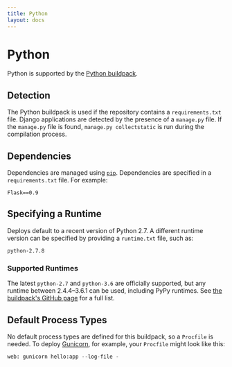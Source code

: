 ```yaml
---
title: Python
layout: docs
---
```


# Python

Python is supported by the [Python
buildpack](https://github.com/heroku/heroku-buildpack-python).

## Detection

The Python buildpack is used if the repository contains a `requirements.txt`
file. Django applications are detected by the presence of a `manage.py` file.
If the `manage.py` file is found, `manage.py collectstatic` is run during the
compilation process.

## Dependencies

Dependencies are managed using [`pip`](https://pypi.python.org/pypi/pip). Dependencies are specified in a `requirements.txt` file. For example:

```
Flask==0.9
```

## Specifying a Runtime

Deploys default to a recent version of Python 2.7. A different runtime version can be specified by providing a `runtime.txt` file, such as:

```
python-2.7.8
```

### Supported Runtimes

The latest `python-2.7` and `python-3.6` are officially supported, but any
runtime between 2.4.4–3.6.1 can be used, including PyPy runtimes. See
[the buildpack's GitHub page](https://github.com/heroku/heroku-buildpack-python/tree/master/builds/runtimes)
for a full list.

## Default Process Types

No default process types are defined for this buildpack, so a `Procfile` is needed. To deploy [Gunicorn](http://gunicorn.org), for example, your `Procfile` might look like this:

```
web: gunicorn hello:app --log-file -
```
